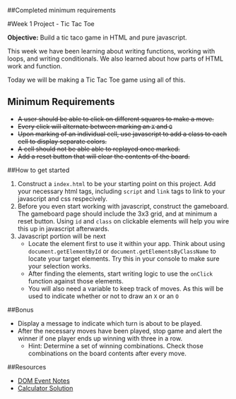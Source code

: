 ##Completed minimum requirements

#Week 1 Project - Tic Tac Toe

**Objective:** Build a tic taco game in HTML and pure javascript.

This week we have been learning about writing functions, working with loops, and writing conditionals. We also learned about how parts of HTML work and function.

Today we will be making a Tic Tac Toe game using all of this.

## Minimum Requirements
* ~~A user should be able to click on different squares to make a move.~~
* ~~Every click will alternate between marking an `X` and `O`~~
* ~~Upon marking of an individual cell, use javascript to add a class to each cell to display separate colors.~~
* ~~A cell should not be able able to replayed once marked.~~
* ~~Add a reset button that will clear the contents of the board.~~

##How to get started
1. Construct a `index.html` to be your starting point on this project. Add your necessary html tags, including `script` and `link` tags to link to your javascript and css respecively.
2. Before you even start working with javascript, construct the gameboard. The gameboard page should include the 3x3 grid, and at minimum a reset button. Using `id` and `class` on clickable elements will help you wire this up in javascript afterwards.
3. Javascript portion will be next
	* Locate the element first to use it within your app. Think about using `document.getElementById` or `document.getElementsByClassName` to locate your target elements. Try this in your console to make sure your selection works.
	* After finding the elements, start writing logic to use the `onClick` function against those elements.
	* You will also need a variable to keep track of moves. As this will be used to indicate whether or not to draw an `X` or an `O`

##Bonus
* Display a message to indicate which turn is about to be played.
* After the necessary moves have been played, stop game and alert the winner if one player ends up winning with three in a row.
	* Hint: Determine a set of winning combinations. Check those combinations on the board contents after every move.



##Resources
* [DOM Event Notes](https://github.com/wdi-sf-july/notes/tree/master/week_01_programming_fundamentals_with_the_web/day_4_html_css_dom_events/dusk_dom_events)
* [Calculator Solution](http://jsbin.com/nibajulu/2/edit)
